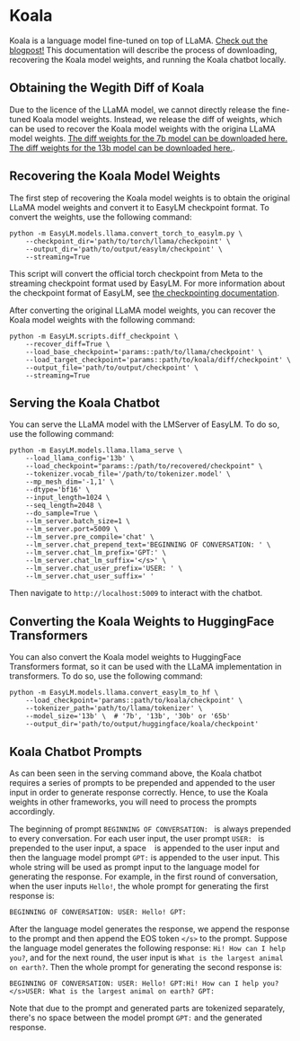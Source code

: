 # Koala
Koala is a language model fine-tuned on top of LLaMA.
[Check out the blogpost!](https://bair.berkeley.edu/blog/2023/04/03/koala/)
This documentation will describe the process of downloading, recovering the
Koala model weights, and running the Koala chatbot locally.


## Obtaining the Wegith Diff of Koala
Due to the licence of the LLaMA model, we cannot directly release the fine-tuned
Koala model weights. Instead, we release the diff of weights, which can be used
to recover the Koala model weights with the origina LLaMA model weights. 
[The diff weights for the 7b model can be downloaded here.](https://huggingface.co/Logophoman/koala-7b-diff/tree/main) 
[The diff weights for the 13b model can be downloaded here.](https://huggingface.co/Logophoman/koala-13b-diff/tree/main).


## Recovering the Koala Model Weights
The first step of recovering the Koala model weights is to obtain the original
LLaMA model weights and convert it to EasyLM checkpoint format. To convert the weights,
use the following command:

``` shell
python -m EasyLM.models.llama.convert_torch_to_easylm.py \
    --checkpoint_dir='path/to/torch/llama/checkpoint' \
    --output_dir='path/to/output/easylm/checkpoint' \
    --streaming=True
```

This script will convert the official torch checkpoint from Meta to the
streaming checkpoint format used by EasyLM. For more information
about the checkpoint format of EasyLM, see [the checkpointing documentation](checkpointing.md).


After converting the original LLaMA model weights, you can recover the Koala
model weights with the following command:

``` shell
python -m EasyLM.scripts.diff_checkpoint \
    --recover_diff=True \
    --load_base_checkpoint='params::path/to/llama/checkpoint' \
    --load_target_checkpoint='params::path/to/koala/diff/checkpoint' \
    --output_file='path/to/output/checkpoint' \
    --streaming=True
```


## Serving the Koala Chatbot
You can serve the LLaMA model with the LMServer of EasyLM. To do so, use the
following command:

``` shell
python -m EasyLM.models.llama.llama_serve \
    --load_llama_config='13b' \
    --load_checkpoint="params::/path/to/recovered/checkpoint" \
    --tokenizer.vocab_file='/path/to/tokenizer.model' \
    --mp_mesh_dim='-1,1' \
    --dtype='bf16' \
    --input_length=1024 \
    --seq_length=2048 \
    --do_sample=True \
    --lm_server.batch_size=1 \
    --lm_server.port=5009 \
    --lm_server.pre_compile='chat' \
    --lm_server.chat_prepend_text='BEGINNING OF CONVERSATION: ' \
    --lm_server.chat_lm_prefix='GPT:' \
    --lm_server.chat_lm_suffix='</s>' \
    --lm_server.chat_user_prefix='USER: ' \
    --lm_server.chat_user_suffix=' '
```

Then navigate to `http://localhost:5009` to interact with the chatbot.


## Converting the Koala Weights to HuggingFace Transformers
You can also convert the Koala model weights to HuggingFace Transformers format,
so it can be used with the LLaMA implementation in transformers. To do so, use
the following command:

``` shell
python -m EasyLM.models.llama.convert_easylm_to_hf \
    --load_checkpoint='params::path/to/koala/checkpoint' \
    --tokenizer_path='path/to/llama/tokenizer' \
    --model_size='13b' \  # '7b', '13b', '30b' or '65b'
    --output_dir='path/to/output/huggingface/koala/checkpoint'
```


## Koala Chatbot Prompts
As can been seen in the serving command above, the Koala chatbot requires a
series of prompts to be prepended and appended to the user input in order to
generate response correctly. Hence, to use the Koala weights in other frameworks,
you will need to process the prompts accordingly.

The beginning of prompt `BEGINNING OF CONVERSATION: ` is always prepended to
every conversation. For each user input, the user prompt `USER: ` is prepended
to the user input, a space ` ` is appended to the user input and then the
language model prompt `GPT:` is appended to the user input. This whole string
will be used as prompt input to the language model for generating the response.
For example, in the first round of conversation, when the user inputs `Hello!`,
the whole prompt for generating the first response is:

```
BEGINNING OF CONVERSATION: USER: Hello! GPT:
```

After the language model generates the response, we append the response to the
prompt and then append the EOS token `</s>` to the prompt. Suppose the language
model generates the following response: `Hi! How can I help you?`, and for the
next round, the user input is `What is the largest animal on earth?`. Then
the whole prompt for generating the second response is:

```
BEGINNING OF CONVERSATION: USER: Hello! GPT:Hi! How can I help you?</s>USER: What is the largest animal on earth? GPT:
```

Note that due to the prompt and generated parts are tokenized separately, there's
no space between the model prompt `GPT:` and the generated response.

